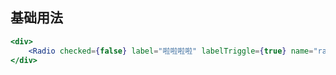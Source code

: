 ## 基础用法
```jsx
<div>
    <Radio checked={false} label="啦啦啦啦" labelTriggle={true} name="radio"/>
</div>
```
